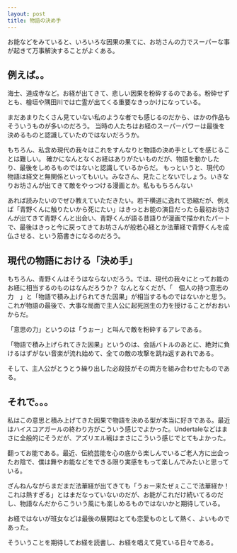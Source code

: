 ```yaml
---
layout: post
title: 物語の決め手
---
```


お能などをみていると、いろいろな因果の果てに、お坊さんの力でスーパーな事が起きて万事解決することがよくある。

## 例えば。。

海士、道成寺など。お経が出てきて、悲しい因果を粉砕するのである。粉砕せずとも、檜垣や隅田川では亡霊が出てくる重要なきっかけになっている。

まだあまりたくさん見ていない私のような者でも感じるのだから、ほかの作品もそういうものが多いのだろう。
当時の人たちはお経のスーパーパワーは最後を決めるものと認識していたのではないだろうか。

もちろん、私含め現代の我々はこれをすんなりと物語の決め手としてを感じることは難しい。
確かになんとなくお経はありがたいものだが、物語を動かしたり、最後をしめるものではないと認識しているからだ。
もっというと、現代の物語は経文と無関係といってもいい。みなさん、見たことないでしょう。いきなりお坊さんが出てきて敵をやっつける漫画とか。私ももちろんない

あれば読みたいのでぜひ教えていただきたい。若干横道に逸れて恐縮だが、例えば「青野くんに触りたいから死にたい」はきっとお能の演目だったら最初お坊さんが出てきて青野くんと出会い、青野くんが語る昔語りが漫画で描かれたパートで、最後はきっと今に戻ってきてお坊さんが般若心経とか法華経で青野くんを成仏させる、という筋書きになるのだろう。

## 現代の物語における「決め手」

もちろん、青野くんはそうはならないだろう。では、現代の我々にとってお能のお経に相当するのものはなんだろうか？
なんとなくだが、「　個人の持つ意志の力　」と「物語で積み上げられてきた因果」が相当するものではないかと思う。
これが物語の最後で、大事な局面で主人公に起死回生の力を授けることがおおいからだ。

「意思の力」というのは「うぉー」と叫んで敵を粉砕するアレである。

「物語で積み上げられてきた因果」というのは、会話バトルのあとに、絶対に負けるはずがない音楽が流れ始めて、全ての敵の攻撃を跳ね返すあれである。

そして、主人公がとうとう繰り出した必殺技がその両方を組み合わせたものである。

## それで。。。

私はこの意思と積み上げてきた因果で物語を決める型が本当に好きである。最近はハイスコアガールの終わり方がこういう感じでよかった。Undertaleなどはまさに全般的にそうだが、アズリエル戦はまさにこういう感じでとてもよかった。

翻ってお能である。最近、伝統芸能を心の底から楽しんでいるご老人方に出会ったお陰で、僕は舞やお能などをできる限り実感をもって楽しんでみたいと思っている。

ざんねんながらまだまだ法華経が出てきても「うぉー来たぜぇここで法華経か！　これは熱すぎる」とはまだなっていないのだが、お能がこれだけ続いてるのだし、物語なんだからこういう風にも楽しめるものではないかと期待している。

お経ではないが班女などは最後の展開はとても恋愛ものとして熱く、よいものであった。

そういうことを期待してお経を読書し、お経を唱えて見ている日々である。






